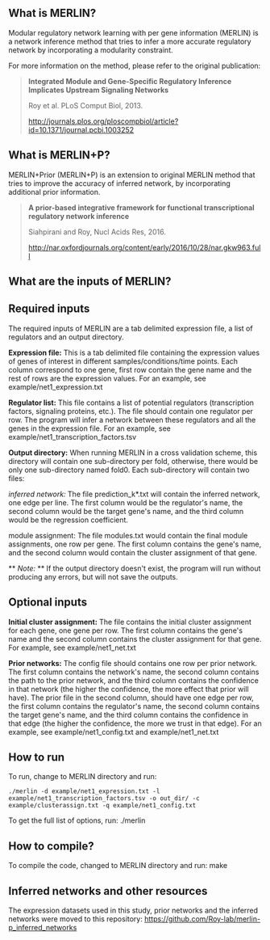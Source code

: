 What is MERLIN?
---------------
Modular regulatory network learning with per gene information (MERLIN) is a network inference method that tries to infer a more accurate regulatory network by incorporating a modularity constraint. 

For more information on the method, please refer to the original publication:
> **Integrated Module and Gene-Specific Regulatory Inference Implicates Upstream Signaling Networks**
>
> Roy et al. PLoS Comput Biol, 2013.
>
> http://journals.plos.org/ploscompbiol/article?id=10.1371/journal.pcbi.1003252

What is MERLIN+P?
-----------------
MERLIN+Prior (MERLIN+P) is an extension to original MERLIN method that tries to improve the accuracy of inferred network, by incorporating additional prior information.
> **A prior-based integrative framework for functional transcriptional regulatory network inference**
>
> Siahpirani and Roy, Nucl Acids Res, 2016.
>
> http://nar.oxfordjournals.org/content/early/2016/10/28/nar.gkw963.full

What are the inputs of MERLIN?
------------------------------

Required inputs
---------------
The required inputs of MERLIN are a tab delimited expression file, a list of regulators and an output directory.

**Expression file:** This is a tab delimited file containing the expression values of genes of interest in different samples/conditions/time points. Each column correspond to one gene, first row contain the gene name and the rest of rows are the expression values.
For an example, see example/net1_expression.txt

**Regulator list:** This file contains a list of potential regulators (transcription factors, signaling proteins, etc.). The file should contain one regulator per row. The program will infer a network between these regulators and all the genes in the expression file.
For an example, see example/net1_transcription_factors.tsv

**Output directory:** When running MERLIN in a cross validation scheme, this directory will contain one sub-directory per fold, otherwise, there would be only one sub-directory named fold0. Each sub-directory will contain two files:

*inferred network:* The file prediction_k*.txt will contain the inferred network, one edge per line. The first column would be the regulator's name, the second column would be the target gene's name, and the third column would be the regression coefficient.

module assignment: The file modules.txt would contain the final module assignments, one row per gene. The first column contains the gene's name, and the second column would contain the cluster assignment of that gene.

** *Note:* ** If the output directory doesn't exist, the program will run without producing any errors, but will not save the outputs.

Optional inputs
---------------

**Initial cluster assignment:** The file contains the initial cluster assignment for each gene, one gene per row. The first column contains the gene's name and the second column contains the cluster assignment for that gene. For example, see example/net1_net.txt

**Prior networks:** The config file should contains one row per prior network. The first column contains the network's name, the second column contains the path to the prior network, and the third column contains the confidence in that network (the higher the confidence, the more effect that prior will have). The prior file in the second column, should have one edge per row, the first column contains the regulator's name, the second column contains the target gene's name, and the third column contains the confidence in that edge (the higher the confidence, the more we trust in that edge). For an example, see example/net1_config.txt and example/net1_net.txt

How to run
----------
To run, change to MERLIN directory and run:

```
./merlin -d example/net1_expression.txt -l example/net1_transcription_factors.tsv -o out_dir/ -c example/clusterassign.txt -q example/net1_config.txt
```

To get the full list of options, run: ./merlin

How to compile?
---------------

To compile the code, changed to MERLIN directory and run: make

Inferred networks and other resources
-------------------------------------
The expression datasets used in this study, prior networks and the inferred networks were moved to this repository:
https://github.com/Roy-lab/merlin-p_inferred_networks
